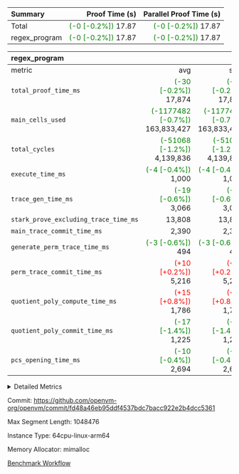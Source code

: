 | Summary | Proof Time (s) | Parallel Proof Time (s) |
|:---|---:|---:|
| Total | <span style='color: green'>(-0 [-0.2%])</span> 17.87 | <span style='color: green'>(-0 [-0.2%])</span> 17.87 |
| regex_program | <span style='color: green'>(-0 [-0.2%])</span> 17.87 | <span style='color: green'>(-0 [-0.2%])</span> 17.87 |


| regex_program |||||
|:---|---:|---:|---:|---:|
|metric|avg|sum|max|min|
| `total_proof_time_ms ` | <span style='color: green'>(-30 [-0.2%])</span> 17,874 | <span style='color: green'>(-30 [-0.2%])</span> 17,874 | <span style='color: green'>(-30 [-0.2%])</span> 17,874 | <span style='color: green'>(-30 [-0.2%])</span> 17,874 |
| `main_cells_used     ` | <span style='color: green'>(-1177482 [-0.7%])</span> 163,833,427 | <span style='color: green'>(-1177482 [-0.7%])</span> 163,833,427 | <span style='color: green'>(-1177482 [-0.7%])</span> 163,833,427 | <span style='color: green'>(-1177482 [-0.7%])</span> 163,833,427 |
| `total_cycles        ` | <span style='color: green'>(-51068 [-1.2%])</span> 4,139,836 | <span style='color: green'>(-51068 [-1.2%])</span> 4,139,836 | <span style='color: green'>(-51068 [-1.2%])</span> 4,139,836 | <span style='color: green'>(-51068 [-1.2%])</span> 4,139,836 |
| `execute_time_ms     ` | <span style='color: green'>(-4 [-0.4%])</span> 1,000 | <span style='color: green'>(-4 [-0.4%])</span> 1,000 | <span style='color: green'>(-4 [-0.4%])</span> 1,000 | <span style='color: green'>(-4 [-0.4%])</span> 1,000 |
| `trace_gen_time_ms   ` | <span style='color: green'>(-19 [-0.6%])</span> 3,066 | <span style='color: green'>(-19 [-0.6%])</span> 3,066 | <span style='color: green'>(-19 [-0.6%])</span> 3,066 | <span style='color: green'>(-19 [-0.6%])</span> 3,066 |
| `stark_prove_excluding_trace_time_ms` |  13,808 |  13,808 |  13,808 |  13,808 |
| `main_trace_commit_time_ms` |  2,390 |  2,390 |  2,390 |  2,390 |
| `generate_perm_trace_time_ms` | <span style='color: green'>(-3 [-0.6%])</span> 494 | <span style='color: green'>(-3 [-0.6%])</span> 494 | <span style='color: green'>(-3 [-0.6%])</span> 494 | <span style='color: green'>(-3 [-0.6%])</span> 494 |
| `perm_trace_commit_time_ms` | <span style='color: red'>(+10 [+0.2%])</span> 5,216 | <span style='color: red'>(+10 [+0.2%])</span> 5,216 | <span style='color: red'>(+10 [+0.2%])</span> 5,216 | <span style='color: red'>(+10 [+0.2%])</span> 5,216 |
| `quotient_poly_compute_time_ms` | <span style='color: red'>(+15 [+0.8%])</span> 1,786 | <span style='color: red'>(+15 [+0.8%])</span> 1,786 | <span style='color: red'>(+15 [+0.8%])</span> 1,786 | <span style='color: red'>(+15 [+0.8%])</span> 1,786 |
| `quotient_poly_commit_time_ms` | <span style='color: green'>(-17 [-1.4%])</span> 1,225 | <span style='color: green'>(-17 [-1.4%])</span> 1,225 | <span style='color: green'>(-17 [-1.4%])</span> 1,225 | <span style='color: green'>(-17 [-1.4%])</span> 1,225 |
| `pcs_opening_time_ms ` | <span style='color: green'>(-10 [-0.4%])</span> 2,694 | <span style='color: green'>(-10 [-0.4%])</span> 2,694 | <span style='color: green'>(-10 [-0.4%])</span> 2,694 | <span style='color: green'>(-10 [-0.4%])</span> 2,694 |



<details>
<summary>Detailed Metrics</summary>

| group | num_segments | keygen_time_ms | commit_exe_time_ms |
| --- | --- | --- | --- |
| regex_program | 1 | 633 | 42 | 

| group | air_name | quotient_deg | interactions | constraints |
| --- | --- | --- | --- | --- |
| regex_program | AccessAdapterAir<16> | 2 | 5 | 14 | 
| regex_program | AccessAdapterAir<2> | 2 | 5 | 14 | 
| regex_program | AccessAdapterAir<32> | 2 | 5 | 14 | 
| regex_program | AccessAdapterAir<4> | 2 | 5 | 14 | 
| regex_program | AccessAdapterAir<64> | 2 | 5 | 14 | 
| regex_program | AccessAdapterAir<8> | 2 | 5 | 14 | 
| regex_program | BitwiseOperationLookupAir<8> | 2 | 2 | 4 | 
| regex_program | KeccakVmAir | 2 | 321 | 4,571 | 
| regex_program | MemoryMerkleAir<8> | 2 | 4 | 40 | 
| regex_program | PersistentBoundaryAir<8> | 2 | 3 | 6 | 
| regex_program | PhantomAir | 2 | 3 | 5 | 
| regex_program | Poseidon2PeripheryAir<BabyBearParameters>, 1> | 2 | 1 | 286 | 
| regex_program | ProgramAir | 1 | 1 | 4 | 
| regex_program | RangeTupleCheckerAir<2> | 1 | 1 | 4 | 
| regex_program | Rv32HintStoreAir | 2 | 19 | 35 | 
| regex_program | VariableRangeCheckerAir | 1 | 1 | 4 | 
| regex_program | VmAirWrapper<Rv32BaseAluAdapterAir, BaseAluCoreAir<4, 8> | 2 | 19 | 43 | 
| regex_program | VmAirWrapper<Rv32BaseAluAdapterAir, LessThanCoreAir<4, 8> | 2 | 17 | 39 | 
| regex_program | VmAirWrapper<Rv32BaseAluAdapterAir, ShiftCoreAir<4, 8> | 2 | 23 | 90 | 
| regex_program | VmAirWrapper<Rv32BranchAdapterAir, BranchEqualCoreAir<4> | 2 | 11 | 25 | 
| regex_program | VmAirWrapper<Rv32BranchAdapterAir, BranchLessThanCoreAir<4, 8> | 2 | 13 | 41 | 
| regex_program | VmAirWrapper<Rv32CondRdWriteAdapterAir, Rv32JalLuiCoreAir> | 2 | 10 | 22 | 
| regex_program | VmAirWrapper<Rv32JalrAdapterAir, Rv32JalrCoreAir> | 2 | 16 | 20 | 
| regex_program | VmAirWrapper<Rv32LoadStoreAdapterAir, LoadSignExtendCoreAir<4, 8> | 2 | 18 | 33 | 
| regex_program | VmAirWrapper<Rv32LoadStoreAdapterAir, LoadStoreCoreAir<4> | 2 | 17 | 38 | 
| regex_program | VmAirWrapper<Rv32MultAdapterAir, DivRemCoreAir<4, 8> | 2 | 25 | 88 | 
| regex_program | VmAirWrapper<Rv32MultAdapterAir, MulHCoreAir<4, 8> | 2 | 24 | 38 | 
| regex_program | VmAirWrapper<Rv32MultAdapterAir, MultiplicationCoreAir<4, 8> | 2 | 19 | 26 | 
| regex_program | VmAirWrapper<Rv32RdWriteAdapterAir, Rv32AuipcCoreAir> | 2 | 11 | 15 | 
| regex_program | VmConnectorAir | 2 | 3 | 9 | 

| group | air_name | segment | rows | prep_cols | perm_cols | main_cols | cells |
| --- | --- | --- | --- | --- | --- | --- | --- |
| regex_program | AccessAdapterAir<2> | 0 | 64 |  | 24 | 11 | 2,240 | 
| regex_program | AccessAdapterAir<4> | 0 | 32 |  | 24 | 13 | 1,184 | 
| regex_program | AccessAdapterAir<8> | 0 | 131,072 |  | 24 | 17 | 5,373,952 | 
| regex_program | BitwiseOperationLookupAir<8> | 0 | 65,536 | 3 | 8 | 2 | 655,360 | 
| regex_program | KeccakVmAir | 0 | 32 |  | 1,288 | 3,164 | 142,464 | 
| regex_program | MemoryMerkleAir<8> | 0 | 131,072 |  | 20 | 32 | 6,815,744 | 
| regex_program | PersistentBoundaryAir<8> | 0 | 131,072 |  | 12 | 20 | 4,194,304 | 
| regex_program | PhantomAir | 0 | 512 |  | 12 | 6 | 9,216 | 
| regex_program | Poseidon2PeripheryAir<BabyBearParameters>, 1> | 0 | 16,384 |  | 8 | 300 | 5,046,272 | 
| regex_program | ProgramAir | 0 | 131,072 |  | 8 | 10 | 2,359,296 | 
| regex_program | RangeTupleCheckerAir<2> | 0 | 524,288 | 2 | 8 | 1 | 4,718,592 | 
| regex_program | Rv32HintStoreAir | 0 | 16,384 |  | 80 | 32 | 1,835,008 | 
| regex_program | VariableRangeCheckerAir | 0 | 262,144 | 2 | 8 | 1 | 2,359,296 | 
| regex_program | VmAirWrapper<Rv32BaseAluAdapterAir, BaseAluCoreAir<4, 8> | 0 | 2,097,152 |  | 80 | 36 | 243,269,632 | 
| regex_program | VmAirWrapper<Rv32BaseAluAdapterAir, LessThanCoreAir<4, 8> | 0 | 65,536 |  | 40 | 37 | 5,046,272 | 
| regex_program | VmAirWrapper<Rv32BaseAluAdapterAir, ShiftCoreAir<4, 8> | 0 | 262,144 |  | 52 | 53 | 27,525,120 | 
| regex_program | VmAirWrapper<Rv32BranchAdapterAir, BranchEqualCoreAir<4> | 0 | 524,288 |  | 48 | 26 | 38,797,312 | 
| regex_program | VmAirWrapper<Rv32BranchAdapterAir, BranchLessThanCoreAir<4, 8> | 0 | 262,144 |  | 56 | 32 | 23,068,672 | 
| regex_program | VmAirWrapper<Rv32CondRdWriteAdapterAir, Rv32JalLuiCoreAir> | 0 | 131,072 |  | 44 | 18 | 8,126,464 | 
| regex_program | VmAirWrapper<Rv32JalrAdapterAir, Rv32JalrCoreAir> | 0 | 131,072 |  | 36 | 28 | 8,388,608 | 
| regex_program | VmAirWrapper<Rv32LoadStoreAdapterAir, LoadSignExtendCoreAir<4, 8> | 0 | 1,024 |  | 76 | 35 | 113,664 | 
| regex_program | VmAirWrapper<Rv32LoadStoreAdapterAir, LoadStoreCoreAir<4> | 0 | 2,097,152 |  | 72 | 40 | 234,881,024 | 
| regex_program | VmAirWrapper<Rv32MultAdapterAir, DivRemCoreAir<4, 8> | 0 | 128 |  | 104 | 57 | 20,608 | 
| regex_program | VmAirWrapper<Rv32MultAdapterAir, MulHCoreAir<4, 8> | 0 | 256 |  | 100 | 39 | 35,584 | 
| regex_program | VmAirWrapper<Rv32MultAdapterAir, MultiplicationCoreAir<4, 8> | 0 | 65,536 |  | 80 | 31 | 7,274,496 | 
| regex_program | VmAirWrapper<Rv32RdWriteAdapterAir, Rv32AuipcCoreAir> | 0 | 65,536 |  | 28 | 21 | 3,211,264 | 
| regex_program | VmConnectorAir | 0 | 2 | 1 | 12 | 4 | 32 | 

| group | segment | trace_gen_time_ms | total_proof_time_ms | total_cycles | total_cells | stark_prove_excluding_trace_time_ms | quotient_poly_compute_time_ms | quotient_poly_commit_time_ms | perm_trace_commit_time_ms | pcs_opening_time_ms | main_trace_commit_time_ms | main_cells_used | generate_perm_trace_time_ms | execute_time_ms |
| --- | --- | --- | --- | --- | --- | --- | --- | --- | --- | --- | --- | --- | --- | --- |
| regex_program | 0 | 3,066 | 17,874 | 4,139,836 | 633,271,680 | 13,808 | 1,786 | 1,225 | 5,216 | 2,694 | 2,390 | 163,833,427 | 494 | 1,000 | 

</details>


Commit: https://github.com/openvm-org/openvm/commit/fd48a46eb95ddf4537bdc7bacc922e2b4dcc5361

Max Segment Length: 1048476

Instance Type: 64cpu-linux-arm64

Memory Allocator: mimalloc

[Benchmark Workflow](https://github.com/openvm-org/openvm/actions/runs/12959683948)
